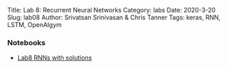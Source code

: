Title: Lab 8: Recurrent Neural Networks
Category: labs
Date: 2020-3-20
Slug: lab08
Author:  Srivatsan Srinivasan & Chris Tanner
Tags: keras, RNN, LSTM, OpenAIgym



### Notebooks
 - [Lab8 RNNs with solutions]({filename}notebook/cs109b-lab08-rnn-solutions.ipynb)

